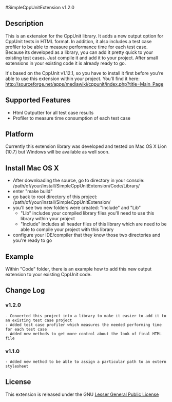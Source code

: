#SimpleCppUnitExtension v1.2.0

## Description
This is an extension for the CppUnit library. It adds a new output option for CppUnit tests in HTML format.
In addition, it also includes a test case profiler to be able to measure performance time for each test case. Because its developed
as a library, you can add it pretty quick to your existing test cases. Just compile it and add it to your project.
After small extensions in your existing code it is already ready to go.

It's based on the CppUnit v1.12.1, so you have to install it first before you're able to use this extension
within your project. You'll find it here: http://sourceforge.net/apps/mediawiki/cppunit/index.php?title=Main_Page

## Supported Features
- Html Outputter for all test case results
- Profiler to measure time consumption of each test case

## Platform
Currently this extension library was developed and tested on Mac OS X Lion (10.7) but Windows will be available as well soon.

## Install Mac OS X

- After downloading the source, go to directory in your console: /path/of/your/install/SimpleCppUnitExtension/Code/Library/
- enter "make build"
- go back to root directory of this project: /path/of/your/install/SimpleCppUnitExtension/
- you'll see two new folders were created: "Include" and "Lib"
	- "Lib" includes your compiled library files you'll need to use this library within your project
	- "Include" includes all header files of this library which are need to be able to compile your project with this library
- configure your IDE/compiler that they know those two directories and you're ready to go

## Example
Within "Code" folder, there is an example how to add this new output extension to your existing CppUnit code.

## Change Log
### v1.2.0
	- Converted this project into a library to make it easier to add it to an existing test case project
	- Added test case profiler which measures the needed performing time for each test case
	- Added new methods to get more control about the look of final HTML file
	
### v1.1.0
	- Added new method to be able to assign a particular path to an extern stylesheet

## License

This extension is released under the GNU [Lesser General Public License](http://www.gnu.org/licenses/old-licenses/lgpl-2.1.html)